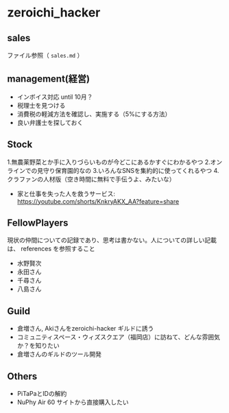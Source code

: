 # zeroichi_hacker
## sales
ファイル参照（ `sales.md` ）

## management(経営)
- インボイス対応 until 10月？
- 税理士を見つける
- 消費税の軽減方法を確認し、実施する（5%にする方法）
- 良い弁護士を探しておく

## Stock
1.無農薬野菜とか手に入りづらいものが今どこにあるかすぐにわかるやつ
2.オンラインでの見守り保育園的なの
3.いろんなSNSを集約的に使ってくれるやつ
4.クラファンの人材版（空き時間に無料で手伝うよ、みたいな）
- 家と仕事を失った人を救うサービス: https://youtube.com/shorts/KnkryAKX_AA?feature=share

## FellowPlayers
現状の仲間についての記録であり、思考は書かない。人についての詳しい記載は、 references を参照すること
- 水野賢次
- 永田さん
- 千尋さん
- 八島さん

## Guild
- 倉増さん, Akiさんをzeroichi-hacker ギルドに誘う
- コミュニティスペース・ウィズスクエア（福岡店）に訪ねて、どんな雰囲気か？を知りたい
- 倉増さんのギルドのツール開発

## Others
- PiTaPaとIDの解約
- NuPhy Air 60 サイトから直接購入したい
